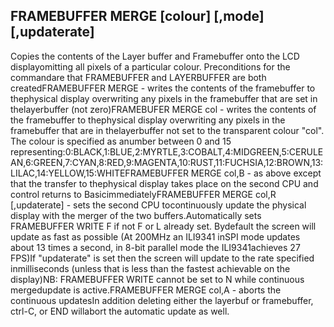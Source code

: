 ## FRAMEBUFFER MERGE [colour] [,mode] [,updaterate]

Copies the contents of the Layer buffer and Framebuffer onto the LCD displayomitting all pixels of a particular colour. Preconditions for the commandare that FRAMEBUFFER and LAYERBUFFER are both createdFRAMEBUFFER MERGE - writes the contents of the framebuffer to thephysical display overwriting any pixels in the framebuffer that are set in thelayerbuffer (not zero)FRAMEBUFER MERGE col - writes the contents of the framebuffer to thephysical display overwriting any pixels in the framebuffer that are in thelayerbuffer not set to the transparent colour "col". The colour is specified as anumber between 0 and 15 representing:0:BLACK,1:BLUE,2:MYRTLE,3:COBALT,4:MIDGREEN,5:CERULEAN,6:GREEN,7:CYAN,8:RED,9:MAGENTA,10:RUST,11:FUCHSIA,12:BROWN,13:LILAC,14:YELLOW,15:WHITEFRAMEBUFFER MERGE col,B - as above except that the transfer to thephysical display takes place on the second CPU and control returns to BasicimmediatelyFRAMEBUFFER MERGE col,R [,updaterate] - sets the second CPU tocontinuously update the physical display with the merger of the two buffers.Automatically sets FRAMEBUFFER WRITE F if not F or L already set. Bydefault the screen will update as fast as possible (At 200MHz an ILI9341 inSPI mode updates about 13 times a second, in 8-bit parallel mode the ILI9341achieves 27 FPS)If "updaterate" is set then the screen will update to the rate specified inmilliseconds (unless that is less than the fastest achievable on the display)NB: FRAMEBUFFER WRITE cannot be set to N while continuous mergedupdate is active.FRAMEBUFFER MERGE col,A - aborts the continuous updatesIn addition deleting either the layerbuf or framebuffer, ctrl-C, or END willabort the automatic update as well.
